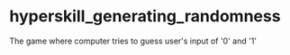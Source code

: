 # hyperskill_generating_randomness
The game where computer tries to guess user's input of '0' and '1'
